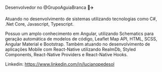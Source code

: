 Desenvolvedor no @GrupoAguiaBranca 🚌✈️

Atuando no desenvolvimento de sistemas utilizando tecnologias como C#, .Net Core, Javascript, Typescript.

Possuo um amplo conhecimento em Angular, utilizando Schematics para geração automática de modelos de código, Leaflet Map API, HTML, SCSS, Angular Material e Bootstrap. Também atuando no desenvolvimento de aplicações Mobile com React-Native utilizando RealmDb, Styled Components, React-Native Providers e React-Native Hooks.

Linkedin: https://www.linkedin.com/in/lucianopedesol
